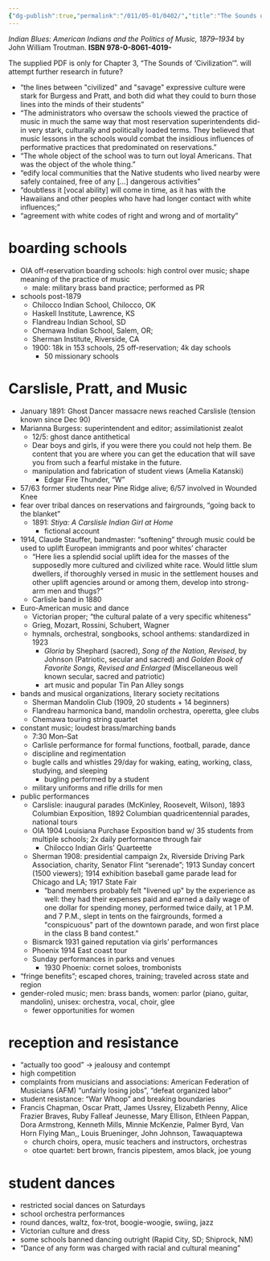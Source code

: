 ```yaml
---
{"dg-publish":true,"permalink":"/011/05-01/0402/","title":"The Sounds of \"Civilization\"","tags":["ETHNS350"],"noteIcon":"1","created":"2024-10-19T20:27:19.170-07:00","updated":"2024-09-26T15:29:28.935-07:00"}
---
```


*Indian Blues: American Indians and the Politics of Music, 1879–1934* by John William Troutman. **ISBN 978-0-8061-4019-**

The supplied PDF is only for Chapter 3, “The Sounds of ‘Civilization’”. will attempt further research in future?

- “the lines between "civilized" and "savage" expressive culture were stark for Burgess and Pratt, and both did what they could to burn those lines into the minds of their students”
- “The administrators who oversaw the schools viewed the practice of music in much the same way that most reservation superintendents did-in very stark, culturally and politically loaded terms. They believed that music lessons in the schools would combat the insidious influences of performative practices that predominated on reservations.”
- “The whole object of the school was to turn out loyal Americans. That was the object of the whole thing.”
- “edify local communities that the Native students who lived nearby were safely contained, free of any \[…] dangerous activities”
- “doubtless it \[vocal ability] will come in time, as it has with the Hawaiians and other peoples who have had longer contact with white influences;”
- “agreement with white codes of right and wrong and of mortality”
# boarding schools
- OIA off-reservation boarding schools: high control over music; shape meaning of the practice of music
	- male: military brass band practice; performed as PR
- schools post-1879
	- Chilocco Indian School, Chilocco, OK
	- Haskell Institute, Lawrence, KS
	- Flandreau Indian School, SD
	- Chemawa Indian School, Salem, OR;
	- Sherman Institute, Riverside, CA
	- 1900: 18k in 153 schools, 25 off-reservation; 4k day schools
		- 50 missionary schools
# Carslisle, Pratt, and Music
- January 1891: Ghost Dancer massacre news reached Carslisle (tension known since Dec 90)
- Marianna Burgess: superintendent and editor; assimilationist zealot
	- 12/5: ghost dance antithetical
	- Dear boys and girls, if you were there you could not help them. Be content that you are where you can get the education that will save you from such a fearful mistake in the future.
	- manipulation and fabrication of student views (Amelia Katanski)
		- Edgar Fire Thunder, “W”
- 57/63 former students near Pine Ridge alive; 6/57 involved in Wounded Knee
- fear over tribal dances on reservations and fairgrounds, “going back to the blanket”
	- 1891: *Stiya: A Carslisle Indian Girl at Home*
		- fictional account
- 1914, Claude Stauffer, bandmaster: “softening” through music could be used to uplift European immigrants and poor whites’ character
	- “Here lies a splendid social uplift idea for the masses of the supposedly more cultured and civilized white race. Would little slum dwellers, if thoroughly versed in music in the settlement houses and other uplift agencies around or among them, develop into strong-arm men and thugs?”
	- Carlisle band in 1880
- Euro-American music and dance
	- Victorian proper; “the cultural palate of a very specific whiteness”
	- Grieg, Mozart, Rossini, Schubert, Wagner
	- hymnals, orchestral, songbooks, school anthems: standardized in 1923
		- *Gloria* by Shephard (sacred), *Song of the Nation, Revised*, by Johnson (Patriotic, secular and sacred) and *Golden Book of Favorite Songs, Revised and Enlarged* (Miscellaneous well known secular, sacred and patriotic)
		- art music and popular Tin Pan Alley songs
- bands and musical organizations, literary society recitations
	- Sherman Mandolin Club (1909, 20 students + 14 beginners)
	- Flandreau harmonica band, mandolin orchestra, operetta, glee clubs
	- Chemawa touring string quartet
- constant music; loudest brass/marching bands
	- 7:30 Mon–Sat
	- Carlisle performance for formal functions, football, parade, dance
	- discipline and regimentation
	- bugle calls and whistles 29/day for waking, eating, working, class, studying, and sleeping
		- bugling performed by a student
	- military uniforms and rifle drills for men
- public performances
	- Carslisle: inaugural parades (McKinley, Roosevelt, Wilson), 1893 Columbian Exposition, 1892 Columbian quadricentennial parades, national tours
	- OIA 1904 Louisiana Purchase Exposition band w/ 35 students from multiple schools; 2x daily performance through fair
		- Chilocco Indian Girls’ Quarteette
	- Sherman 1908: presidential campaign 2x, Riverside Driving Park Association, charity, Senator Flint “serenade”; 1913 Sunday concert (1500 viewers); 1914 exhibition baseball game parade lead for Chicago and LA; 1917 State Fair
		- “band members probably felt "livened up" by the experience as well: they had their expenses paid and earned a daily wage of one dollar for spending money, performed twice daily, at 1 P.M. and 7 P.M., slept in tents on the fairgrounds, formed a "conspicuous" part of the downtown parade, and won first place in the class B band contest.”
	- Bismarck 1931 gained reputation via girls’ performances
	- Phoenix 1914 East coast tour
	- Sunday performances in parks and venues
		- 1930 Phoenix: cornet soloes, trombonists
- “fringe benefits”; escaped chores, training; traveled across state and region
- gender-roled music; men: brass bands, women: parlor (piano, guitar, mandolin), unisex: orchestra, vocal, choir, glee
	- fewer opportunities for women
# reception and resistance
- “actually too good” → jealousy and contempt
- high competition
- complaints from musicians and associations: American Federation of Musicians (AFM) “unfairly losing jobs”, “defeat organized labor”
- student resistance: “War Whoop” and breaking boundaries
- Francis Chapman, Oscar Pratt, James Ussrey, Elizabeth Penny, Alice Frazier Braves, Ruby Falleaf Jeunesse, Mary Ellison, Ethleen Pappan, Dora Armstrong, Kenneth Mills, Minnie McKenzie, Palmer Byrd, Van Horn Flying Man,, Louis Brueninger, John Johnson, Tawaquaptewa
	- church choirs, opera, music teachers and instructors, orchestras
	- otoe quartet: bert brown, francis pipestem, amos black, joe young
# student dances
- restricted social dances on Saturdays
- school orchestra performances
- round dances, waltz, fox-trot, boogie-woogie, swiing, jazz
- Victorian culture and dress
- some schools banned dancing outright (Rapid City, SD; Shiprock, NM)
- “Dance of any form was charged with racial and cultural meaning”